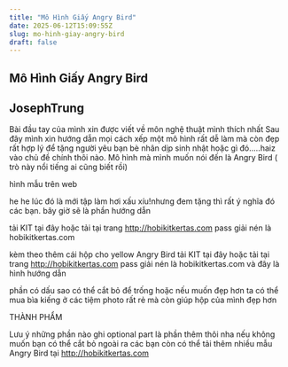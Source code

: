 ```yaml
---
title: "Mô Hình Giấy Angry Bird"
date: 2025-06-12T15:09:55Z
slug: mo-hinh-giay-angry-bird
draft: false
---
```


## Mô Hình Giấy Angry Bird

## JosephTrung

Bài đầu tay của mình xin được viết về môn nghệ thuật mình thích nhất 
Sau đây mình xin hướng dẫn mọi cách xếp một mô hình rất dễ làm mà còn đẹp rất hợp lý để tặng người yêu bạn bè nhân dịp sinh nhật hoặc gì đó.....haiz vào chủ đề chính thôi nào.
Mô hình mà mình muốn nói đến là Angry Bird ( trò này nổi tiếng ai cũng biết rồi)

hình mẫu trên web

he he lúc đó là mới tập làm hơi xấu xíu!nhưng đem tặng thì rất ý nghĩa đó các bạn.
bây giờ sẽ là phần hướng dẫn

tải KIT tại đây hoặc tải tại trang http://hobikitkertas.com
pass giải nén là hobikitkertas.com
 
 
 
 
 
kèm theo thêm cái hộp cho yellow Angry Bird
tải KIT tại đây hoặc tải tại trang http://hobikitkertas.com
pass giải nén là hobikitkertas.com
và đây là hình hướng dẫn

phần có dấu sao có thể cắt bỏ để trống hoặc nếu muốn đẹp hơn ta có thể mua bìa kiếng ở các tiệm photo rất rẻ mà còn giúp hộp của mình đẹp hơn

 

 
 
THÀNH PHẨM

Lưu ý những phần nào ghi optional part là phần thêm thôi nha nếu không muốn bạn có thể cắt bỏ
ngoài ra các bạn còn có thể tải thêm nhiều mẫu Angry Bird tại http://hobikitkertas.com